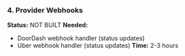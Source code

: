 ### 4. Provider Webhooks

**Status:** NOT BUILT
**Needed:**

- DoorDash webhook handler (status updates)
- Uber webhook handler (status updates)
**Time:** 2-3 hours
